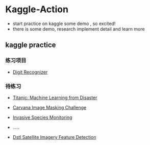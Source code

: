 # Kaggle-Action

- start practice on kaggle some demo , so excited!
- there is some demo, research implement detail and learn more

## kaggle practice

### 练习项目
- [Digit Recognizer](https://www.kaggle.com/c/digit-recognizer)


### 待练习
- [Titanic: Machine Learning from Disaster](https://www.kaggle.com/c/titanic)
- [Carvana Image Masking Challenge](https://www.kaggle.com/c/carvana-image-masking-challenge)
- [Invasive Species Monitoring](https://www.kaggle.com/c/invasive-species-monitoring)

- .....

- [Dstl Satellite Imagery Feature Detection](https://www.kaggle.com/c/dstl-satellite-imagery-feature-detection)

